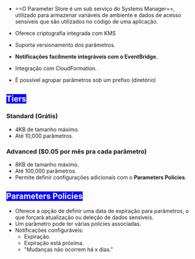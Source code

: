 - ==O Parameter Store é um sub serviço do Systems Manager==, utilizado para armazenar variáveis de ambiente e dados de acesso sensíveis que são utilizados no código de uma aplicação.

- Oferece criptografia integrada com KMS

- Suporta versionamento dos parâmetros.

- **Notificações facilmente integráveis com o EventBridge.**

- Integração com CloudFormation.

- É possível agrupar parâmetros sob um prefixo (diretório)

## <span style="background-color:blue; color:white">Tiers</span>
### Standard (Grátis)
- 4KB de tamanho máximo.
- Até 10,000 parâmetros.

### Advanced ($0.05 por mês pra cada parâmetro)
- 8KB de tamanho máximo.
- Até 100,000 parâmetros.
- Permite definir configurações adicionais com o **Parameters Policies**.


## <span style="background-color:blue; color:white">Parameters Policies</span>
- Oferece a opção de definir uma data de expiração para parâmetros, o que forçará atualização ou deleção de dados sensíveis.
- Um parâmetro pode ter várias policies associadas.
- Notificações configuráveis:
	- Expiração.
	- Expiração está próxima.
	- "Mudanças não ocorrem há x dias."